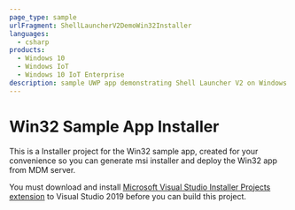 ```yaml
---
page_type: sample
urlFragment: ShellLauncherV2DemoWin32Installer
languages:
  - csharp
products:
  - Windows 10
  - Windows IoT 
  - Windows 10 IoT Enterprise
description: sample UWP app demonstrating Shell Launcher V2 on Windows 10 Enterprise from 1903 release
---
```


# Win32 Sample App Installer

This is a Installer project for the Win32 sample app, created for your convenience so you can generate msi installer and deploy the Win32 app from MDM server.

You must download and install [Microsoft Visual Studio Installer Projects extension](https://marketplace.visualstudio.com/items?itemName=visualstudioclient.MicrosoftVisualStudio2017InstallerProjects) to Visual Studio 2019 before you can build this project.
